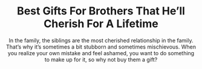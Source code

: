 ---
layout: post
title: Best Gifts For Brothers That He’ll Cherish For A Lifetime
subtitle: In the family, the siblings are the most cherished relationship in the family. That’s why it’s sometimes a bit stubborn and sometimes mischievous. When you realize your own mistake and feel ashamed, you want to do something to make up for it, so why not buy them a gift?
header-img: "img/post/2023/09/copied/medium_gifts_for_brothers_973e7e9b0e.jpg"
header-style: text
permalink: "/gifts-brothers/"
catalog: true
tags:
  - Recipients 
  - Men
---      